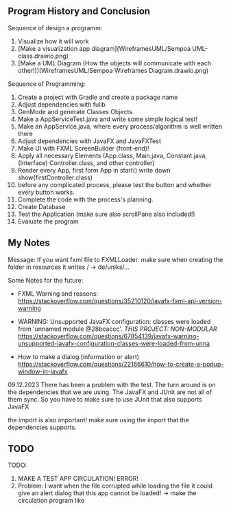 ## Program History and Conclusion

Sequence of design a programm:
1. Visualize how it will work
2. [Make a visualization app diagram](WireframesUML/Sempoa UML-class.drawio.png) 
3. [Make a UML Diagram (How the objects will communicate with each other!)](WireframesUML/Sempoa Wireframes Diagram.drawio.png) 

Sequence of Programming:
1. Create a project with Gradle and create a package name
2. Adjust dependencies with fulib
3. GenMode and generate Classes Objects
4. Make a AppServiceTest.java and write some simple logical test!
5. Make an AppService.java, where every process/algorithm is well written there
6. Adjust dependencies with JavaFX and JavaFXTest
7. Make UI with FXML ScreenBuilder (front-end)!
8. Apply all necessary Elements (App.class, Main.java, Constant.java, (Interface) Controller.class, and other controller)
9. Render every App, first form App in start() write down show(firstController.class)
10. before any complicated process, please test the button and whether every button works.
11. Complete the code with the process's planning.
12. Create Database
13. Test the Application (make sure also scrollPane also included!)
14. Evaluate the program

## My Notes
Message:
If you want fxml file to FXMLLoader. make sure when creating the folder in resources it writes / -> de/uniks/...

Some Notes for the future:
* FXML Warning and reasons: https://stackoverflow.com/questions/35210120/javafx-fxml-api-version-warning


* WARNING: Unsupported JavaFX configuration: classes were loaded from 'unnamed module @28bcaccc'.
  _THIS PROJECT: NON-MODULAR_
  https://stackoverflow.com/questions/67854139/javafx-warning-unsupported-javafx-configuration-classes-were-loaded-from-unna

* How to make a dialog (information or alert)
  https://stackoverflow.com/questions/22166610/how-to-create-a-popup-window-in-javafx

09.12.2023
There has been a problem with the test.
The turn around is on the dependencies that we are using.
The JavaFX and JUnit are not all of them sync.
So you have to make sure to use JUnit that also supports JavaFX

the import is also important! make sure using the import that the dependencies supports.
## TODO
TODO:
1. MAKE A TEST APP CIRCULATION! ERROR!
2. Problem: I want when the file corrupted while loading the file
  it could give an alert dialog that this app cannot be loaded!
-> make the circulation program like 